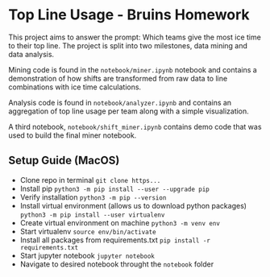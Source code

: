 # Top Line Usage - Bruins Homework
This project aims to answer the prompt: Which teams give the most ice time to their top line. The project is split into two milestones, data mining and
data analysis. 

Mining code is found in the `notebook/miner.ipynb` notebook and contains a demonstration of how shifts are transformed from raw data to
line combinations with ice time calculations. 

Analysis code is found in `notebook/analyzer.ipynb` and contains an aggregation of top line usage per
team along with a simple visualization.

A third notebook, `notebook/shift_miner.ipynb` contains demo code that was used to build the final miner notebook.

## Setup Guide (MacOS)
* Clone repo in terminal `git clone https...`
* Install pip `python3 -m pip install --user --upgrade pip`
* Verify installation `python3 -m pip --version`
* Install virtual environment (allows us to download python packages) `python3 -m pip install --user virtualenv`
* Create virtual environment on machine `python3 -m venv env`
* Start virtualenv `source env/bin/activate`
* Install all packages from requirements.txt `pip install -r requirements.txt`
* Start jupyter notebook `jupyter notebook`
* Navigate to desired notebook throught the `notebook` folder

